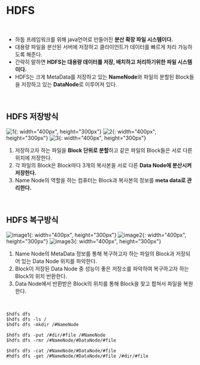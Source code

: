HDFS
========================================

<br>

- 하둡 프레임워크를 위해 java언어로 만들어진 **분산 확장 파일 시스템이다.** <br>
- 대용량 파일을 분산된 서버에 저장하고 클라이언트가 데이터를 빠르게 처리 가능하도록 해준다. <br>  
- 간략히 말하면 **HDFS는 대용량 데이터를 저장, 배치하고 처리하기위한 파일 시스템이다.** <br>  
- HDFS는 크게 MetaData를 저장하고 있는 **NameNode**와 파일의 분할된 Block들을 저장하고 있는 **DataNode**로 이루어져 있다. <br>

<br>



HDFS 저장방식
--------------------

![1](https://user-images.githubusercontent.com/82218035/115841674-ff768700-a457-11eb-80cf-93d16609b819.PNG){: width="400px", height="300px"}
![2](https://user-images.githubusercontent.com/82218035/115841740-11f0c080-a458-11eb-80ec-1fc6b05d85ee.PNG){: width="400px", height="300px"}
![3](https://user-images.githubusercontent.com/82218035/115841774-19b06500-a458-11eb-8f1c-ae310f582cb0.PNG){: width="400px", height="300px"}


1. 저장하고자 하는 파일을 **Block 단위로 분할**하고 같은 파일의 Block들은 서로 다른 위치에 저장한다.
2. 각 파일의 Block은 Block마다 3개의 복사본을 서로 다른 **Data Node에 분산시켜 저장한다.**
3. Name Node의 역할을 하는 컴퓨터는 Block과 복사본의 정보를 **meta data로 관리한다.**

<br>

HDFS 복구방식
--------------------

![image1](https://user-images.githubusercontent.com/82218035/115553106-fd8db600-a2e7-11eb-859c-929d1634084f.PNG){: width="400px", height="300px"}
![image2](https://user-images.githubusercontent.com/82218035/115553110-febee300-a2e7-11eb-91c5-c475dcc4b1a0.PNG){: width="400px", height="300px"}
![image3](https://user-images.githubusercontent.com/82218035/115553111-ff577980-a2e7-11eb-875d-e5113868ba4a.PNG){: width="400px", height="300px"}


1. Name Node의 MetaData 정보를 통해 복구하고자 하는 파일의 Block과 저장되어 있는 Data Node 위치를 파악한다.
2. Block이 저장된 Data Node 중 성능이 좋은 저장소를 파악하여 복구하고자 하는 Block의 위치 반환한다.
3. Data Node에서 반환받은 Block의 위치를 통해 Block을 찾고 합쳐서 파일을 복원한다.


<br>


```
$hdfs dfs
$hdfs dfs -ls /
$hdfs dfs -mkdir /#NameNode

$hdfs dfs -put /#dir/#file /#NameNode
$hdfs dfs -rmr /#NameNode/#DataNode/#file

$hdfs dfs -cat /#NameNode/#DataNode/#file
#hdfs dfs -get /#NameNode/#DataNode/#file /#dir/#file
```

